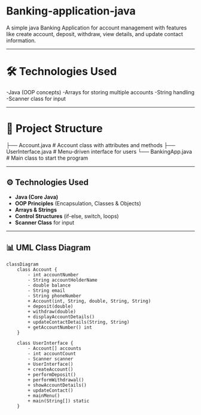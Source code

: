 # Banking-application-java
A simple java Banking Application for account management with features like create account, deposit, withdraw, view details, and update contact information.

---
# 🛠 Technologies Used

-Java (OOP concepts)
-Arrays for storing multiple accounts
-String handling
-Scanner class for input


---
# 📂 Project Structure

├── Account.java        # Account class with attributes and methods
├── UserInterface.java  # Menu-driven interface for users
└── BankingApp.java     # Main class to start the program

---

## ⚙️ Technologies Used

- **Java (Core Java)**  
- **OOP Principles** (Encapsulation, Classes & Objects)  
- **Arrays & Strings**  
- **Control Structures** (if-else, switch, loops)  
- **Scanner Class** for input

---

## 📊 UML Class Diagram

```mermaid
classDiagram
    class Account {
        - int accountNumber
        - String accountHolderName
        - double balance
        - String email
        - String phoneNumber
        + Account(int, String, double, String, String)
        + deposit(double)
        + withdraw(double)
        + displayAccountDetails()
        + updateContactDetails(String, String)
        + getAccountNumber() int
    }

    class UserInterface {
        - Account[] accounts
        - int accountCount
        - Scanner scanner
        + UserInterface()
        + createAccount()
        + performDeposit()
        + performWithdrawal()
        + showAccountDetails()
        + updateContact()
        + mainMenu()
        + main(String[]) static
    }

